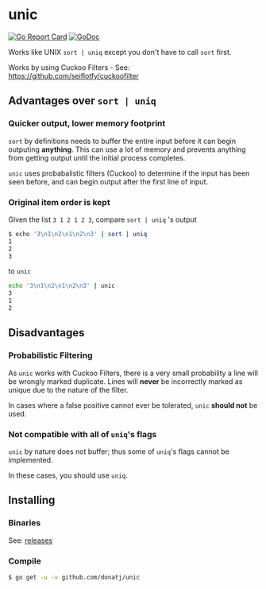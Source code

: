 # unic

[![Go Report Card](https://goreportcard.com/badge/github.com/donatj/unic)](https://goreportcard.com/report/github.com/donatj/unic)
[![GoDoc](https://godoc.org/github.com/donatj/unic?status.svg)](https://godoc.org/github.com/donatj/unic)

Works like UNIX `sort | uniq` except you don't have to call `sort` first.

Works by using Cuckoo Filters - See: https://github.com/seiflotfy/cuckoofilter

## Advantages over `sort | uniq`

### Quicker output, lower memory footprint

`sort` by definitions needs to buffer the entire input before it can begin outputing **anything**. This can use a lot of memory and prevents anything from getting output until the initial process completes.

`unic` uses probabalistic filters (Cuckoo) to determine if the input has been seen before, and can begin output after the first line of input.

### Original item order is kept

Given the list `3 1 2 1 2 3`, compare `sort | uniq` 's output

```bash
$ echo '3\n1\n2\n1\n2\n3' | sort | uniq
1
2
3
```

to `unic`

```bash
echo '3\n1\n2\n1\n2\n3' | unic
3
1
2
```

## Disadvantages

### Probabilistic Filtering

As `unic` works with Cuckoo Filters, there is a very small probability a line will be wrongly marked duplicate. Lines will **never** be incorrectly marked as unique due to the nature of the filter.

In cases where a false positive cannot ever be tolerated, `unic` **should not** be used.

### Not compatible with all of `uniq`'s flags

`unic` by nature does not buffer; thus some of `uniq`'s flags cannot be implemented.

In these cases, you should use `uniq`.

## Installing

### Binaries

See: [releases](https://github.com/donatj/unic/releases)

### Compile

```bash
$ go get -u -v github.com/donatj/unic
```
